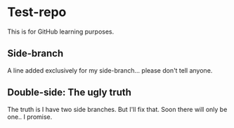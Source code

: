 # Test-repo

This is for GitHub learning purposes.

## Side-branch

A line added exclusively for my side-branch... please don't tell anyone.

## Double-side: The ugly truth

The truth is I have two side branches. But I'll fix that. Soon there will only be one.. I promise.
